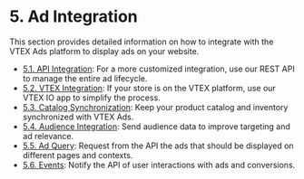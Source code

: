 # 5. Ad Integration

This section provides detailed information on how to integrate with the VTEX Ads platform to display ads on your website.

- [5.1. API Integration](./5.1-api-integration.md): For a more customized integration, use our REST API to manage the entire ad lifecycle.
- [5.2. VTEX Integration](./5.2-vtex-integration.md): If your store is on the VTEX platform, use our VTEX IO app to simplify the process.
- [5.3. Catalog Synchronization](./5.3-catalog-synchronization.md): Keep your product catalog and inventory synchronized with VTEX Ads.
- [5.4. Audience Integration](./5.4-audience-integration.md): Send audience data to improve targeting and ad relevance.
- [5.5. Ad Query](./5.5-ad-query.md): Request from the API the ads that should be displayed on different pages and contexts.
- [5.6. Events](./5.6-events.md): Notify the API of user interactions with ads and conversions.
